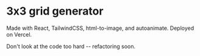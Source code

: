 # 3x3 grid generator

Made with React, TailwindCSS, html-to-image, and autoanimate. Deployed on
Vercel.

Don't look at the code too hard -- refactoring soon.

